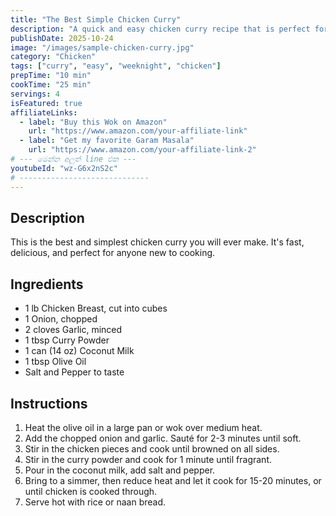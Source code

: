 ```yaml
---
title: "The Best Simple Chicken Curry"
description: "A quick and easy chicken curry recipe that is perfect for a weeknight dinner, targeting our USA audience."
publishDate: 2025-10-24
image: "/images/sample-chicken-curry.jpg"
category: "Chicken"
tags: ["curry", "easy", "weeknight", "chicken"]
prepTime: "10 min"
cookTime: "25 min"
servings: 4
isFeatured: true
affiliateLinks: 
  - label: "Buy this Wok on Amazon"
    url: "https://www.amazon.com/your-affiliate-link"
  - label: "Get my favorite Garam Masala"
    url: "https://www.amazon.com/your-affiliate-link-2"
# --- මෙන්න අලුත් line එක ---
youtubeId: "wz-G6x2nS2c" 
# -----------------------------
---
```


## Description

This is the best and simplest chicken curry you will ever make. It's fast, delicious, and perfect for anyone new to cooking.

## Ingredients

* 1 lb Chicken Breast, cut into cubes
* 1 Onion, chopped
* 2 cloves Garlic, minced
* 1 tbsp Curry Powder
* 1 can (14 oz) Coconut Milk
* 1 tbsp Olive Oil
* Salt and Pepper to taste

## Instructions

1.  Heat the olive oil in a large pan or wok over medium heat.
2.  Add the chopped onion and garlic. Sauté for 2-3 minutes until soft.
3.  Stir in the chicken pieces and cook until browned on all sides.
4.  Stir in the curry powder and cook for 1 minute until fragrant.
5.  Pour in the coconut milk, add salt and pepper.
6.  Bring to a simmer, then reduce heat and let it cook for 15-20 minutes, or until chicken is cooked through.
7.  Serve hot with rice or naan bread.